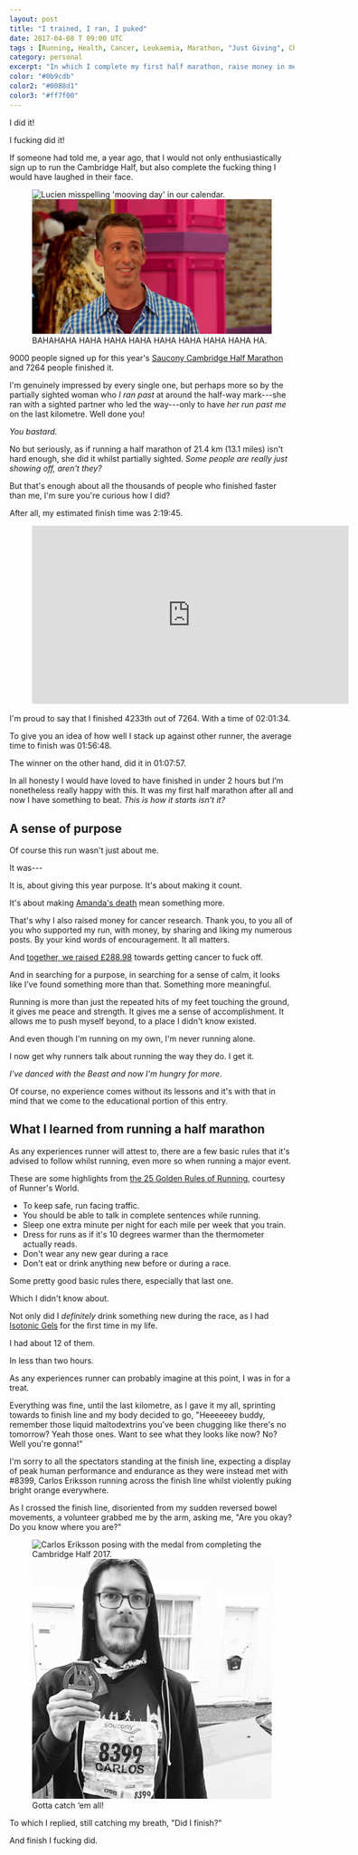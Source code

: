 ```yaml
---
layout: post
title: "I trained, I ran, I puked"
date: 2017-04-08 T 09:00 UTC
tags : [Running, Health, Cancer, Leukaemia, Marathon, "Just Giving", Charity, "In Memoriam", "Saucony Cambridge Half Marathon"]
category: personal
excerpt: "In which I complete my first half marathon, raise money in memory of Amanda and puke across the finish line."
color: "#0b9cdb"
color2: "#0088d1"
color3: "#ff7f00"
---
```

I did it!

I fucking did it!

If someone had told me, a year ago, that I would not only enthusiastically sign up to run the Cambridge Half, but also complete the fucking thing I would have laughed in their face.

<figure>
  <img class="js-lazy-load" data-original="/assets/posts/2017/april/i-trained-i-rain-i-puked/l41lUu4B3s5FwBxmM.gif" alt="Lucien misspelling 'mooving day' in our calendar.">
  <noscript>
    <img src="/assets/posts/2017/april/i-trained-i-rain-i-puked/l41lUu4B3s5FwBxmM.gif" alt="Lucien misspelling 'mooving day' in our calendar.">
  </noscript>
  <figcaption>BAHAHAHA HAHA HAHA HAHA HAHA HAHA HAHA HAHA HA.</figcaption>
</figure>

9000 people signed up for this year's [Saucony Cambridge Half Marathon][half] and 7264 people finished it.

I'm genuinely impressed by every single one, but perhaps more so by the partially sighted woman who *I ran past* at around the half-way mark---she ran with a sighted partner who led the way---only to have *her run past me* on the last kilometre. Well done you!

*You bastard.*

No but seriously, as if running a half marathon of 21.4 km (13.1 miles) isn't hard enough, she did it whilst partially sighted. *Some people are really just showing off, aren't they?*

But that's enough about all the thousands of people who finished faster than me, I'm sure you're curious how I did?

After all, my estimated finish time was 2:19:45.

<figure class="media-video">
  <iframe width="560" height="315" src="https://www.youtube.com/embed/AzFDVP8LBRg" frameborder="0" allowfullscreen></iframe>
</figure>

I'm proud to say that I finished 4233th out of 7264. With a time of 02:01:34.

To give you an idea of how well I stack up against other runner, the average time to finish was 01:56:48.

The winner on the other hand, did it in 01:07:57.

In all honesty I would have loved to have finished in under 2 hours but I’m nonetheless really happy with this. It was my first half marathon after all and now I have something to beat. *This is how it starts isn’t it?*

## A sense of purpose

Of course this run wasn't just about me.

It was---

It is, about giving this year purpose. It's about making it count.

It's about making [Amanda's death][sleep] mean something more.

That's why I also raised money for cancer research. Thank you, to you all of you who supported my run, with money, by sharing and liking my numerous posts. By your kind words of encouragement. It all matters.

And [together, we raised £288.98][justgiving] towards getting cancer to fuck off.

And in searching for a purpose, in searching for a sense of calm, it looks like I’ve found something more than that. Something more meaningful.

Running is more than just the repeated hits of my feet touching the ground, it gives me peace and strength. It gives me a sense of accomplishment. It allows me to push myself beyond, to a place I didn't know existed.

And even though I'm running on my own, I'm never running alone.

I now get why runners talk about running the way they do. I get it.

*I've danced with the Beast and now I'm hungry for more.*

Of course, no experience comes without its lessons and it's with that in mind that we come to the educational portion of this entry.

## What I learned from running a half marathon

As any experiences runner will attest to, there are a few basic rules that it's advised to follow whilst running, even more so when running a major event.

These are some highlights from [the 25 Golden Rules of Running][goldenrules], courtesy of Runner's World.

- To keep safe, run facing traffic.
- You should be able to talk in complete sentences while running.
- Sleep one extra minute per night for each mile per week that you train.
- Dress for runs as if it's 10 degrees warmer than the thermometer actually reads.
- Don't wear any new gear during a race
- Don't eat or drink anything new before or during a race.

Some pretty good basic rules there, especially that last one.

Which I didn't know about.

Not only did I *definitely* drink something new during the race, as I had [Isotonic Gels][gels] for the first time in my life.

I had about 12 of them.

In less than two hours.

As any experiences runner can probably imagine at this point, I was in for a treat.

Everything was fine, until the last kilometre, as I gave it my all, sprinting towards to finish line and my body decided to go, "Heeeeeey buddy, remember those liquid maltodextrins you've been chugging like there's no tomorrow? Yeah those ones. Want to see what they looks like now? No? Well you're gonna!"

I'm sorry to all the spectators standing at the finish line, expecting a display of peak human performance and endurance as they were instead met with \#8399, Carlos Eriksson running across the finish line whilst violently puking bright orange everywhere.

As I crossed the finish line, disoriented from my sudden reversed bowel movements, a volunteer grabbed me by the arm, asking me, "Are you okay? Do you know where you are?"

<figure>
  <img class="js-lazy-load" data-original="/assets/posts/2017/april/i-trained-i-rain-i-puked/carlos-eriksson-cambridge-half-2017.jpg" alt="Carlos Eriksson posing with the medal from completing the Cambridge Half 2017.">
  <noscript>
    <img src="/assets/posts/2017/april/i-trained-i-rain-i-puked/carlos-eriksson-cambridge-half-2017.jpg" alt="Carlos Eriksson posing with the medal from completing the Cambridge Half 2017.">
  </noscript>
  <figcaption>Gotta catch ‘em all!</figcaption>
</figure>

To which I replied, still catching my breath, "Did I finish?"

And finish I fucking did.

[half]: http://www.osbevents.com/events/running/saucony-cambridge-half-marathon-2017/
[goldenrules]: http://www.runnersworld.com/running-tips/the-25-golden-rules-of-running/slide/25
[gels]: https://en.wikipedia.org/wiki/Energy_gel
[sleep]: /blog/that-place-between-sleep-and-awake
[justgiving]: http://www.justgiving.com/thatplacebetweensleepandawake
